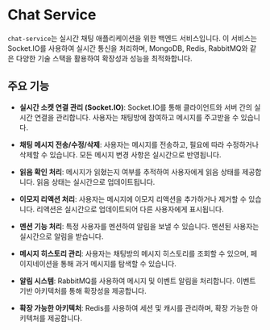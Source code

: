 # Chat Service

`chat-service`는 실시간 채팅 애플리케이션을 위한 백엔드 서비스입니다. 이 서비스는 Socket.IO를 사용하여 실시간 통신을 처리하며, MongoDB, Redis, RabbitMQ와 같은 다양한 기술 스택을 활용하여 확장성과 성능을 최적화합니다.

## 주요 기능

- **실시간 소켓 연결 관리 (Socket.IO)**: Socket.IO를 통해 클라이언트와 서버 간의 실시간 연결을 관리합니다. 사용자는 채팅방에 참여하고 메시지를 주고받을 수 있습니다.

- **채팅 메시지 전송/수정/삭제**: 사용자는 메시지를 전송하고, 필요에 따라 수정하거나 삭제할 수 있습니다. 모든 메시지 변경 사항은 실시간으로 반영됩니다.

- **읽음 확인 처리**: 메시지가 읽혔는지 여부를 추적하여 사용자에게 읽음 상태를 제공합니다. 읽음 상태는 실시간으로 업데이트됩니다.

- **이모지 리액션 처리**: 사용자는 메시지에 이모지 리액션을 추가하거나 제거할 수 있습니다. 리액션은 실시간으로 업데이트되어 다른 사용자에게 표시됩니다.

- **멘션 기능 처리**: 특정 사용자를 멘션하여 알림을 보낼 수 있습니다. 멘션된 사용자는 실시간으로 알림을 받습니다.

- **메시지 히스토리 관리**: 사용자는 채팅방의 메시지 히스토리를 조회할 수 있으며, 페이지네이션을 통해 과거 메시지를 탐색할 수 있습니다.

- **알림 시스템**: RabbitMQ를 사용하여 메시지 및 이벤트 알림을 처리합니다. 이벤트 기반 아키텍처를 통해 확장성을 제공합니다.

- **확장 가능한 아키텍처**: Redis를 사용하여 세션 및 캐시를 관리하며, 확장 가능한 아키텍처를 제공합니다.